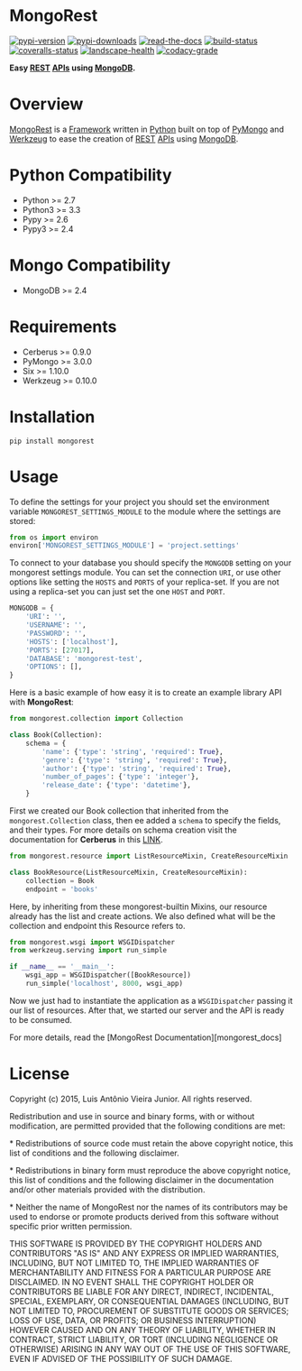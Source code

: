 # MongoRest

[![pypi-version]][pypi] [![pypi-downloads]][pypi] [![read-the-docs]][mongorest-read-the-docs] [![build-status]][travis] [![coveralls-status]][coveralls] [![landscape-health]][landscape] [![codacy-grade]][codacy] 

**Easy [REST][rest] [APIs][api] using [MongoDB][mongodb].**


# Overview

[MongoRest][mongorest] is a [Framework][framework] written in [Python][python] built on top of [PyMongo][pymongo] and [Werkzeug][werkzeug] to ease the creation of [REST][rest] [APIs][api] using [MongoDB][mongodb].


# Python Compatibility

* Python >= 2.7
* Python3 >= 3.3
* Pypy >= 2.6
* Pypy3 >= 2.4


# Mongo Compatibility

* MongoDB >= 2.4


# Requirements

* Cerberus >= 0.9.0
* PyMongo >= 3.0.0
* Six >= 1.10.0
* Werkzeug >= 0.10.0


# Installation

    pip install mongorest
    
    
# Usage

To define the settings for your project you should set the environment variable `MONGOREST_SETTINGS_MODULE` to the module where the settings are stored:

```python
from os import environ
environ['MONGOREST_SETTINGS_MODULE'] = 'project.settings'
```

To connect to your database you should specify the `MONGODB` setting on your mongorest settings module.
You can set the connection `URI`, or use other options like setting the `HOSTS` and `PORTS` of your replica-set.
If you are not using a replica-set you can just set the one `HOST` and `PORT`.

```python
MONGODB = {
    'URI': '',
    'USERNAME': '',
    'PASSWORD': '',
    'HOSTS': ['localhost'],
    'PORTS': [27017],
    'DATABASE': 'mongorest-test',
    'OPTIONS': [],
}
```

Here is a basic example of how easy it is to create an example library API with **MongoRest**:

```python
from mongorest.collection import Collection

class Book(Collection):
    schema = {
        'name': {'type': 'string', 'required': True},
        'genre': {'type': 'string', 'required': True},
        'author': {'type': 'string', 'required': True},
        'number_of_pages': {'type': 'integer'},
        'release_date': {'type': 'datetime'},
    }
```

First we created our Book collection that inherited from the `mongorest.Collection` class, then ee added a `schema` to specify the fields, and their types.
For more details on schema creation visit the documentation for **Cerberus** in this [LINK][cerberus].

```python
from mongorest.resource import ListResourceMixin, CreateResourceMixin

class BookResource(ListResourceMixin, CreateResourceMixin):
    collection = Book
    endpoint = 'books'
```

Here, by inheriting from these mongorest-builtin Mixins, our resource already has the list and create actions.
We also defined what will be the collection and endpoint this Resource refers to.

```python        
from mongorest.wsgi import WSGIDispatcher
from werkzeug.serving import run_simple

if __name__ == '__main__':
    wsgi_app = WSGIDispatcher([BookResource])
    run_simple('localhost', 8000, wsgi_app)
```

Now we just had to instantiate the application as a `WSGIDispatcher` passing it our list of resources.
After that, we started our server and the API is ready to be consumed.


For more details, read the [MongoRest Documentation][mongorest_docs]

    
# License

Copyright (c) 2015, Luis Antônio Vieira Junior.
All rights reserved.

Redistribution and use in source and binary forms, with or without
modification, are permitted provided that the following conditions are met:

\*  Redistributions of source code must retain the above copyright notice, this
    list of conditions and the following disclaimer.

\*  Redistributions in binary form must reproduce the above copyright notice,
    this list of conditions and the following disclaimer in the documentation
    and/or other materials provided with the distribution.

\*  Neither the name of MongoRest nor the names of its
    contributors may be used to endorse or promote products derived from
    this software without specific prior written permission.

THIS SOFTWARE IS PROVIDED BY THE COPYRIGHT HOLDERS AND CONTRIBUTORS "AS IS"
AND ANY EXPRESS OR IMPLIED WARRANTIES, INCLUDING, BUT NOT LIMITED TO, THE
IMPLIED WARRANTIES OF MERCHANTABILITY AND FITNESS FOR A PARTICULAR PURPOSE ARE
DISCLAIMED. IN NO EVENT SHALL THE COPYRIGHT HOLDER OR CONTRIBUTORS BE LIABLE
FOR ANY DIRECT, INDIRECT, INCIDENTAL, SPECIAL, EXEMPLARY, OR CONSEQUENTIAL
DAMAGES (INCLUDING, BUT NOT LIMITED TO, PROCUREMENT OF SUBSTITUTE GOODS OR
SERVICES; LOSS OF USE, DATA, OR PROFITS; OR BUSINESS INTERRUPTION) HOWEVER
CAUSED AND ON ANY THEORY OF LIABILITY, WHETHER IN CONTRACT, STRICT LIABILITY,
OR TORT (INCLUDING NEGLIGENCE OR OTHERWISE) ARISING IN ANY WAY OUT OF THE USE
OF THIS SOFTWARE, EVEN IF ADVISED OF THE POSSIBILITY OF SUCH DAMAGE.

[pypi-version]: https://img.shields.io/pypi/v/MongoRest.svg
[pypi-downloads]: https://img.shields.io/pypi/dm/MongoRest.svg
[pypi]: https://pypi.python.org/pypi/mongorest

[read-the-docs]: https://readthedocs.org/projects/docs/badge/?version=latest
[mongorest-read-the-docs]: https://mongorest.readthedocs.io/

[build-status]: https://travis-ci.org/lvieirajr/mongorest.svg?branch=master
[travis]: https://travis-ci.org/lvieirajr/mongorest

[coveralls-status]: https://coveralls.io/repos/lvieirajr/mongorest/badge.svg?branch=master
[coveralls]: https://coveralls.io/r/lvieirajr/mongorest?branch=master

[landscape-health]: https://landscape.io/github/lvieirajr/mongorest/master/landscape.svg?style=flat
[landscape]: https://landscape.io/github/lvieirajr/mongorest/master

[codacy-grade]: https://www.codacy.com/project/badge/de84ced5bfa241b3a1a64f73146a03e3
[codacy]: https://www.codacy.com/app/lvieira/mongorest

[rest]: https://en.wikipedia.org/wiki/Rest
[api]: https://en.wikipedia.org/wiki/Application_programming_interface
[mongodb]: https://www.mongodb.org/

[mongorest]: https://github.com/lvieirajr/mongorest/
[framework]: https://en.wikipedia.org/wiki/Software_framework
[python]: https://www.python.org/
[pymongo]: https://github.com/mongodb/mongo-python-driver/ 
[werkzeug]: http://werkzeug.pocoo.org/
[cerberus]: http://cerberus.readthedocs.io/
